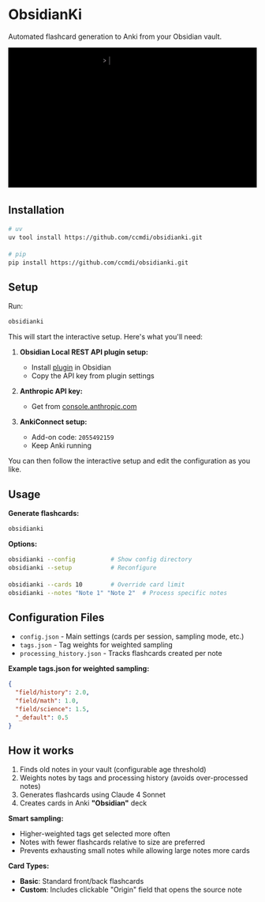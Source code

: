 # ObsidianKi

Automated flashcard generation to Anki from your Obsidian vault.

![Preview](images/preview.gif)

## Installation

```bash
# uv
uv tool install https://github.com/ccmdi/obsidianki.git

# pip
pip install https://github.com/ccmdi/obsidianki.git
```

## Setup

Run:
```bash
obsidianki
```

This will start the interactive setup. Here's what you'll need:

1. **Obsidian Local REST API plugin setup:**
   - Install [plugin](https://github.com/coddingtonbear/obsidian-local-rest-api) in Obsidian
   - Copy the API key from plugin settings

2. **Anthropic API key:**
   - Get from [console.anthropic.com](https://console.anthropic.com/)

3. **AnkiConnect setup:**
   - Add-on code: `2055492159`
   - Keep Anki running

You can then follow the interactive setup and edit the configuration as you like.

## Usage

**Generate flashcards:**
```bash
obsidianki
```

**Options:**
```bash
obsidianki --config          # Show config directory
obsidianki --setup           # Reconfigure

obsidianki --cards 10        # Override card limit
obsidianki --notes "Note 1" "Note 2"  # Process specific notes
```

## Configuration Files
- `config.json` - Main settings (cards per session, sampling mode, etc.)
- `tags.json` - Tag weights for weighted sampling
- `processing_history.json` - Tracks flashcards created per note

**Example tags.json for weighted sampling:**
```json
{
  "field/history": 2.0,
  "field/math": 1.0,
  "field/science": 1.5,
  "_default": 0.5
}
```

## How it works

1. Finds old notes in your vault (configurable age threshold)
2. Weights notes by tags and processing history (avoids over-processed notes)
3. Generates flashcards using Claude 4 Sonnet
4. Creates cards in Anki **"Obsidian"** deck

**Smart sampling:**
- Higher-weighted tags get selected more often
- Notes with fewer flashcards relative to size are preferred
- Prevents exhausting small notes while allowing large notes more cards

**Card Types:**
- **Basic**: Standard front/back flashcards
- **Custom**: Includes clickable "Origin" field that opens the source note